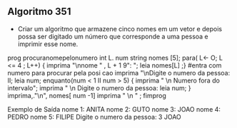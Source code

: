 ## Algoritmo 351
- Criar um algoritmo que armazene cinco nomes em um vetor e depois possa ser digitado um número que corresponde a uma pessoa e imprimir esse nome.

prog procuranomepelonumero
int L. num
string nomes [5];
para( L<- O; L <= 4 ; L++)
{ imprima "\nnome " , L + 1 9": "; leia
nomes[L] ;}
#entra com numero para procurar pela
posi cao
imprima "\nDigite o numero da pessoa: II;
leia num;
enquanto(num < 1 II num > 5)
{
imprima " \n Numero fora do intervalo";
imprima " \n Digite o numero da pessoa:
leia num;
}
imprima,."\n", nomes[ num -1]
imprima " \n " ;
fimprog

Exemplo de Saída
nome 1: ANITA
nome 2: GUTO
nome 3: JOAO
nome 4: PEDRO
nome 5: FILIPE
Digite o numero da pessoa: 3
JOAO